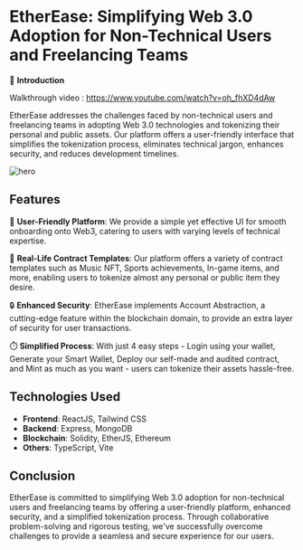 # EtherEase: Simplifying Web 3.0 Adoption for Non-Technical Users and Freelancing Teams

🚀 **Introduction**

Walkthrough video : https://www.youtube.com/watch?v=oh_fhXD4dAw

EtherEase addresses the challenges faced by non-technical users and freelancing teams in adopting Web 3.0 technologies and tokenizing their personal and public assets. Our platform offers a user-friendly interface that simplifies the tokenization process, eliminates technical jargon, enhances security, and reduces development timelines.

![hero](https://github.com/Keshav-0907/etherEase/assets/91189139/3cae39de-fdf7-4244-aeca-9a24edd42410)




## Features

🎨 **User-Friendly Platform**: We provide a simple yet effective UI for smooth onboarding onto Web3, catering to users with varying levels of technical expertise.

📝 **Real-Life Contract Templates**: Our platform offers a variety of contract templates such as Music NFT, Sports achievements, In-game items, and more, enabling users to tokenize almost any personal or public item they desire.

🔒 **Enhanced Security**: EtherEase implements Account Abstraction, a cutting-edge feature within the blockchain domain, to provide an extra layer of security for user transactions.

⏱️ **Simplified Process**: With just 4 easy steps - Login using your wallet, Generate your Smart Wallet, Deploy our self-made and audited contract, and Mint as much as you want - users can tokenize their assets hassle-free.


## Technologies Used

- **Frontend**: ReactJS, Tailwind CSS
- **Backend**: Express, MongoDB
- **Blockchain**: Solidity, EtherJS, Ethereum
- **Others**: TypeScript, Vite

## Conclusion

EtherEase is committed to simplifying Web 3.0 adoption for non-technical users and freelancing teams by offering a user-friendly platform, enhanced security, and a simplified tokenization process. Through collaborative problem-solving and rigorous testing, we've successfully overcome challenges to provide a seamless and secure experience for our users.
